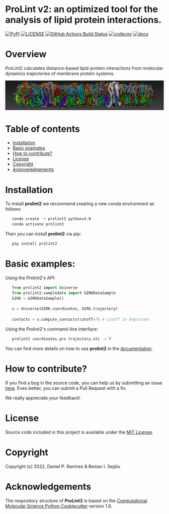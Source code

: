 ProLint v2: an optimized tool for the analysis of lipid protein interactions.
=============================================================================

[//]: # (Badges)  
[![PyPI](https://img.shields.io/pypi/v/prolint2?color=blue)](https://pypi.org/project/prolint2/)
[![LICENSE](https://img.shields.io/badge/license-MIT-blue.svg)](https://opensource.org/)
[![GitHub Actions Build Status](https://github.com/ProLint/prolint2/workflows/CI/badge.svg)](https://github.com/ProLint/prolint2/actions?query=workflow%3ACI)
[![codecov](https://codecov.io/gh/ProLint/prolint2/graph/badge.svg)](https://app.codecov.io/gh/ProLint/prolint2)
[![docs](https://readthedocs.org/projects/prolint2/badge/?version=latest)](https://prolint2.readthedocs.io/en/latest/?badge=latest)

Overview
========
ProLint2 calculates distance-based lipid-protein interactions from molecular dynamics trajectories of membrane protein systems.

![](docs/_static/fvg.png)

Table of contents
=================
- [Installation](#installation)
- [Basic examples](#basic-examples)
- [How to contribute?](#how-to-contribute)
- [License](#license)
- [Copyright](#copyright)
- [Acknowledgements](#acknowledgements)

Installation
============
To install **prolint2** we recommend creating a new conda environment as follows:

``` bash
   conda create -n prolint2 python=3.8 
   conda activate prolint2
```

Then you can install **prolint2** via pip:

``` bash
   pip install prolint2
```

Basic examples:
===============

Using the Prolint2's API:

``` python
   from prolint2 import Universe
   from prolint2.sampledata import GIRKDataSample
   GIRK = GIRKDataSample()

   u = Universe(GIRK.coordinates, GIRK.trajectory)

   contacts = u.compute_contacts(cutoff=7) # cutoff in Angstroms
```
      
Using the Prolint2's command-line interface:

``` bash
   prolint2 coordinates.gro trajectory.xtc -c 7 
```

You can find more details on how to use **prolint2** in the [documentation](https://prolint2.readthedocs.io/en/latest/index.html).

How to contribute?
==================
If you find a bug in the source code, you can help us by submitting an issue [here](https://github.com/ProLint/prolint2/issues). Even better, you can submit a Pull Request with a fix. 

We really appreciate your feedback!

License 
=======

Source code included in this project is available under the [MIT License](https://opensource.org/licenses/MIT).

Copyright
=========
Copyright (c) 2022, Daniel P. Ramirez & Besian I. Sejdiu


Acknowledgements
================ 
The respository structure of **ProLint2** is based on the [Computational Molecular Science Python Cookiecutter](https://github.com/molssi/cookiecutter-cms) version 1.6.
